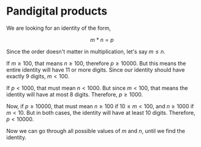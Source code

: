# Pandigital products
We are looking for an identity of the form,

$$
m * n = p
$$

Since the order doesn't matter in multiplication, let's say $m \le n$.

If $m \ge 100$, that means $n \ge 100$, therefore $p \ge 10000$. But this means the entire identity will have 11 or more digits. Since our identity should have exactly 9 digits, $m < 100$.

If $p < 1000$, that must mean $n < 1000$. But since $m < 100$, that means the identity will have at most 8 digits. Therefore, $p \ge 1000$.

Now, if $p \ge 10000$, that must mean $n \ge 100$ if $10 \le m \lt 100$, and $n \ge 1000$ if $m < 10$. But in both cases, the identity will have at least 10 digits. Therefore, $p < 10000$.

Now we can go through all possible values of $m$ and $n$, until we find the identity.
